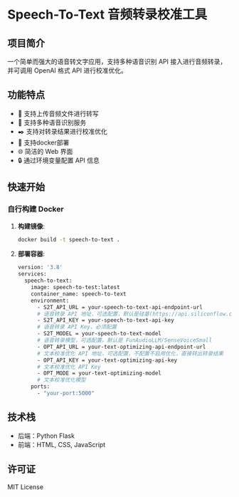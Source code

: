 # Speech-To-Text 音频转录校准工具

## 项目简介

一个简单而强大的语音转文字应用，支持多种语音识别 API 接入进行音频转录，并可调用 OpenAI 格式 API 进行校准优化。

## 功能特点

- 🎤 支持上传音频文件进行转写
- 🔌 支持多种语音识别服务
- ✒️ 支持对转录结果进行校准优化
- 🚀 支持docker部署
- 🌐 简洁的 Web 界面
- 🔒 通过环境变量配置 API 信息

## 快速开始

### 自行构建 Docker

1. **构建镜像**:

    ```bash
    docker build -t speech-to-text .
    ```

2. **部署容器**:

    ```bash
    version: '3.8'
    services:
      speech-to-text:
        image: speech-to-test:latest
        container_name: speech-to-text
        environment:
          - S2T_API_URL = your-speech-to-text-api-endpoint-url
          # 语音转录 API 地址，可选配置，默认是硅基(https://api.siliconflow.cn/v1/audio/transcriptions)
          - S2T_API_KEY = your-speech-to-text-api-key
          # 语音转录 API Key，必须配置
          - S2T_MODEL = your-speech-to-text-model
          # 语音转录模型，可选配置，默认是 FunAudioLLM/SenseVoiceSmall
          - OPT_API_URL = your-text-optimizing-api-endpoint-url
          # 文本校准优化 API 地址，可选配置，不配置不启用优化，直接转出转录结果
          - OPT_API_KEY = your-text-optimizing-api-key
          # 文本校准优化 API Key
          - OPT_MODE = your-text-optimizing-model
          # 文本校准优化模型
        ports:
          - "your-port:5000"
    ```

## 技术栈

- 后端：Python Flask
- 前端：HTML, CSS, JavaScript

## 许可证

MIT License

